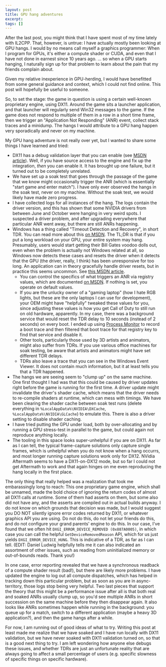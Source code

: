 ```yaml
---
layout: post
title: GPU hang adventures
excerpt:
tags: []
---
```


After the last post, you might think that I have spent most of my time lately with IL2CPP. That, however, is untrue: I have actually mostly been looking at GPU hangs. I would by no means call myself a graphics programmer: When I program for GPUs, it's either a compute shader or CUDA, and even that I have not done in earnest since 10 years ago. ... so when a GPU starts hanging, I naturally sign up for that problem to learn about the pain that my friends complain about.

Given my relative inexperience in GPU-herding, I would have benefitted from some general guidance and context, which I could not find online. This post will hopefully be useful to someone.

So, to set the stage: the game in question is using a certain well-known proprietary engine, using DX11. Around the game sits a launcher application, and that launcher will regularly send Win32 messages to the game. If the game does not respond to multiple of them in a row in a short time frame, then we trigger an "Application Not Responding" (ANR) event, collect stack traces and a minidump. The hangs I would attribute to a GPU hang happen very sporadically and never on my machine.

My GPU hang adventure is not really over yet, but I wanted to share some things I have learned and tried:
 * DX11 has a debug validation layer that you can enable (see [MSDN article](https://learn.microsoft.com/en-us/windows/win32/direct3d11/using-the-debug-layer-to-test-apps)). Well, if you have source access to the engine and fix up the integration, _then_ you can enable it. It has brought up one failure, but it turned out to be completely unrelated.
 * We have set up a soak test that goes through the passage of the game that we know might occasionally trigger the ANR (which is essentially "start game and enter match"). I have only ever observed the hangs in the soak test, never on my machine. Without the soak test, we would likely have made zero progress.
 * I have collected logs for all instances of the hang. The logs contain the driver version, and this has shown that some NVIDIA drivers from between June and October were hanging in very weird spots. I suspected a driver problem, and after upgrading everywhere that particular ANR went away, but there are still ANRs happening.
 * Windows has a thing called "Timeout Detection and Recovery", in short TDR. You can read more about this [on MSDN](https://learn.microsoft.com/en-us/windows-hardware/drivers/display/timeout-detection-and-recovery). The TL;DR is that if you put a long workload on your GPU, your entire system may hang. Presumably, users would start getting their Bill Gates voodoo dolls out, even when the problem is actually not Windows related at all, so Windows now detects these cases and resets the driver when it detects that the GPU (the driver, really, I think) has been unresponsive for too long. An application can in theory gracefully handle driver resets, but in practice this seems uncommon. See [this MSDN article](https://learn.microsoft.com/en-us/windows/uwp/gaming/handling-device-lost-scenarios).
   * You can control the specifics of what triggers an ANR via registry values, which are documented [on MSDN](https://learn.microsoft.com/en-us/windows-hardware/drivers/display/tdr-registry-keys). If nothing is set, you operate on default values.
   * If you are the unlucky owner of a "gaming laptop" (how I hate RGB lights, but these are the only laptops I can use for development), your OEM might have "helpfully" tweaked these values for you, since adjusting these values is how you get Call of Duty to still run on old hardware, apparently. In my case, there was a background service that would reset the TDR delay to 10 seconds (instead of 2 seconds) on every boot. I ended up using [Process Monitor](https://learn.microsoft.com/en-us/sysinternals/downloads/procmon) to record a boot trace and then filtered that boot trace for that registry key to find that service and disable it.
   * Other tools, particularly those used by 3D artists and animators, might also suffer from TDRs. If you use various office machines for soak testing, be aware that artists and animators might have set different TDR delays.
   * TDRs also leave a trace that you can see in the Windows Event Viewer. It does not contain much information, but it at least tells you that a TDR happened.
 * The hangs we are seeing seem to "clump up" on the same machine. One first thought I had was that this could be caused by driver updates right before the game is running for the first time. A driver update might invalidate the driver's shader cache, which means that the driver needs to re-compile shaders at runtime, which can mess with timings. We have been clearing the shader cache between soak test runs (delete everything in `%LocalAppData%\NVIDIA\DXCache`, `%LocalAppData%\NVIDIA\GLCache`) to emulate this. There is also a driver setting to disable shader caching.
 * I have tried putting the GPU under load, both by over-allocating and by running a GPU stress-test in parallel to the game, but could again not reproduce anything locally.
 * The tooling in this space looks super-unhelpful if you are on DX11. As far as I can tell, the typical frame-capture solutions only capture single frames, which is unhelpful when you do not know when a hang occurrs, and most longer running capture solutions work only for DX12. NVidia Aftermath seems to have a DX11-on-DX12 mode, but so far I could not get Aftermath to work and that again hinges on me even reproducing the hang locally in the first place.

The only thing that really helped was a realization that took me embarassingly long to reach: This one proprietary game engine, which shall be unnamed, made the bold choice of ignoring the return codes of almost all DX11 calls at runtime. Some of them had asserts on them, but some also did not have any, and the asserts are compiled out in actual builds anyway. I do not know on which grounds that decision was made, but I would suggest you DO NOT silently ignore error codes returned by DX11, or whatever graphics API you are using. Do not do this, do not let your friends do this, and do not configure your grand parents' engine to do this. In our case, I've found that we often hit `DXGI_ERROR_DEVICE_REMOVED (0x887A0005)`, in which case you can call the helpful `GetDeviceRemovedReason` API, which for us just yields `DXGI_ERROR_DEVICE_HUNG`. This is indicative of a TDR, as far as I can tell. (EDIT: Daniel Ludwig helpfully tells me it can also indicated an assortment of other issues, such as reading from uninitialized memory or out-of-bounds reads. Thank you!)

In one case, error reporting revealed that we have a synchronous readback of a compute shader result (bad!), but there are likely more problems. I have updated the engine to log out all compute dispatches, which has helped in tracking down this particular problem, but as soon as you are in async-territory, those logs stop being very helpful. Two last pieces that support the theory that this might be a performance issue after all is that both real and soaked ANRs usually clump up, so you'd see multiple ANRs in short succession on the same machine before they then disappear again. It also looks like ANRs sometimes happen while running in the background: you queue up for a match, switch to a different application (maybe a heavy 3D application?), and then the game hangs after a while.

For now, I am running out of good ideas of what to try. Writing this post at least made me realize that we have soaked and I have run locally with DX11 validation, but we have never soaked with DX11 validation turned on, so that is a good next thing to try. I am left wondering how anyone else debugs these issues, and whether TDRs are just an unfortunate reality that are always going to affect a small percentage of users (e.g. specific slowness of specific things on specific hardware).